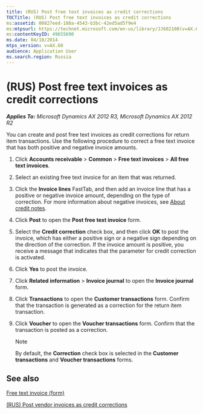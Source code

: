 ```yaml
---
title: (RUS) Post free text invoices as credit corrections
TOCTitle: (RUS) Post free text invoices as credit corrections
ms:assetid: 00827eed-188a-4543-b3bc-42ed5ad5f9e4
ms:mtpsurl: https://technet.microsoft.com/en-us/library/JJ682108(v=AX.60)
ms:contentKeyID: 49655690
ms.date: 04/18/2014
mtps_version: v=AX.60
audience: Application User
ms.search.region: Russia
---
```


# (RUS) Post free text invoices as credit corrections 


_**Applies To:** Microsoft Dynamics AX 2012 R3, Microsoft Dynamics AX 2012 R2_

You can create and post free text invoices as credit corrections for return item transactions. Use the following procedure to correct a free text invoice that has both positive and negative invoice amounts.

1.  Click **Accounts receivable** \> **Common** \> **Free text invoices** \> **All free text invoices**.

2.  Select an existing free text invoice for an item that was returned.

3.  Click the **Invoice lines** FastTab, and then add an invoice line that has a positive or negative invoice amount, depending on the type of correction. For more information about negative invoices, see [About credit notes](about-credit-notes.md).

4.  Click **Post** to open the **Post free text invoice** form.

5.  Select the **Credit correction** check box, and then click **OK** to post the invoice, which has either a positive sign or a negative sign depending on the direction of the correction. If the invoice amount is positive, you receive a message that indicates that the parameter for credit correction is activated.

6.  Click **Yes** to post the invoice.

7.  Click **Related information** \> **Invoice journal** to open the **Invoice journal** form.

8.  Click **Transactions** to open the **Customer transactions** form. Confirm that the transaction is generated as a correction for the return item transaction.

9.  Click **Voucher** to open the **Voucher transactions** form. Confirm that the transaction is posted as a correction.
    

    > [!NOTE]
    > <P>By default, the <STRONG>Correction</STRONG> check box is selected in the <STRONG>Customer transactions</STRONG> and <STRONG>Voucher transactions</STRONG> forms.</P>



## See also

[Free text invoice (form)](https://technet.microsoft.com/en-us/library/aa556897\(v=ax.60\))

[(RUS) Post vendor invoices as credit corrections](rus-post-vendor-invoices-as-credit-corrections.md)

  


